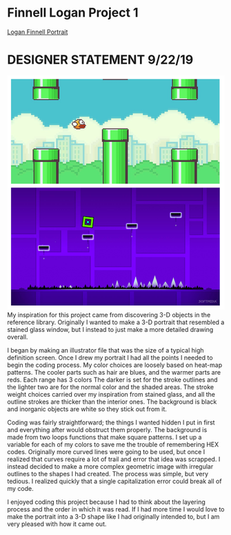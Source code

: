 # Finnell Logan Project 1
[Logan Finnell Portrait](https://creativecodingart2210fall2019section2.github.io/Finnell_Logan_ART2210/Projects/Final/Final.html)

# DESIGNER STATEMENT 9/22/19

![glass](https://github.com/creativeCodingART2210Fall2019Section2/Finnell_Logan_ART2210/blob/master/Projects/Final/assets/gameref.png)
My inspiration for this project came from discovering 3-D objects in the reference library. Originally I wanted to make a 3-D portrait that resembled a stained glass window, but I instead to just make a more detailed drawing overall. 

I began by making an illustrator file that was the size of a typical high definition screen. Once I drew my portrait I had all the points I needed to begin  the coding process. My color choices are loosely based on heat-map patterns. The cooler parts such as hair are blues, and the warmer parts are reds. Each range has 3 colors The darker is set for the stroke outlines and the lighter two are for the normal color and the shaded areas. The stroke weight choices carried over my inspiration from stained glass, and all the outline strokes are thicker than the interior ones. The background is black and inorganic objects are white so they stick out from it. 

Coding was fairly straightforward; the things I wanted hidden I put in first and everything after would obstruct them properly. The background is made from two loops functions that make square patterns. I set up a variable for each of my colors to save me the trouble of remembering HEX codes. Originally more curved lines were going to be used, but once I realized that curves require a lot of trail and error that idea was scrapped. I instead decided to make a more complex geometric image with irregular outlines to the shapes I had created. The process was simple, but very tedious. I realized quickly that a single capitalization error could break all of my code. 

I enjoyed coding this project because I had to think about the layering process and the order in which it was read. If I had more time I would love to make the portrait into a 3-D shape like I had originally intended to, but I am very pleased with how it came out.